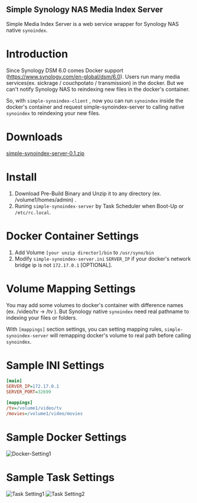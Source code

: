Simple Synology NAS Media Index Server
-----------------------------
Simple Media Index Server is a web service wrapper for Synology NAS native `synoindex`.


Introduction
======
Since Synology DSM 6.0 comes Docker support (https://www.synology.com/en-global/dsm/6.0).
Users run many media services(ex. sickrage / couchpotato / transmission) in the docker.
But we can't notify Synology NAS to reindexing new files in the docker's container.

So, with `simple-synoindex-client` , now you can run `synoindex` inside the docker's container and request simple-synoindex-server to calling native `synoindex` to reindexing your new files.


Downloads
======
[simple-synoindex-server-0.1.zip](https://github.com/racklin/simple-synoindex-server/releases/download/untagged-1e2bd1bca30dd94d7559/simple-synoindex-server-0.1.zip)


Install
======
1. Download Pre-Build Binary and Unzip it to any directory (ex. /volume1/homes/admin) .
2. Runing `simple-synoindex-server` by Task Scheduler when Boot-Up or `/etc/rc.local`.


Docker Container Settings
======
1. Add Volume `[your unzip director]/bin` to `/usr/syno/bin`
2. Modify `simple-synoindex-server.ini` `SERVER_IP` if your docker's network bridge ip is not `172.17.0.1` [OPTIONAL].


Volume Mapping Settings
======
You may add some volumes to docker's container with difference names (ex. /video/tv -> /tv ).
But Synology native `synoindex` need real pathname to indexing your files or folders.

With `[mappings]` section settings, you can setting mapping rules, `simple-synoindex-server` will remapping docker's volume to real path before calling `synoindex`.


Sample INI Settings
=======
```ini
[main]
SERVER_IP=172.17.0.1
SERVER_PORT=32699

[mappings]
/tv=/volume1/video/tv
/movies=/volume1/video/movies
```

Sample Docker Settings
======
![Docker-Setting1](https://racklin.github.io/simple-synoindex-server/nas-docker-setting1.png)


Sample Task Settings
======
![Task Setting1](https://racklin.github.io/simple-synoindex-server/nas-task-setting1.png)
![Task Setting2](https://racklin.github.io/simple-synoindex-server/nas-task-setting2.png)
